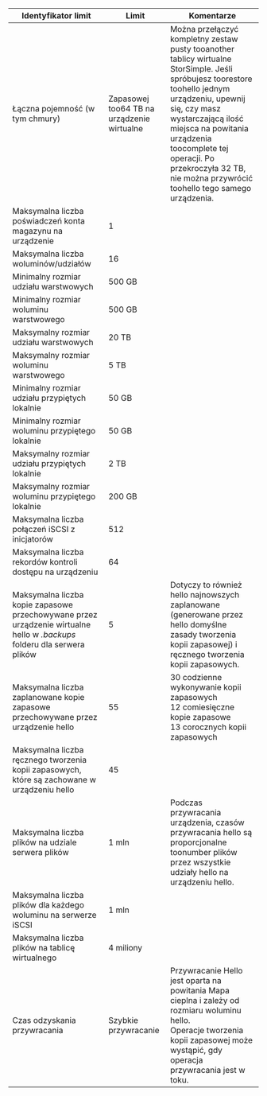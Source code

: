 

| **Identyfikator limit** | **Limit** | **Komentarze** |
| --- | --- | --- |
| Łączna pojemność (w tym chmury) |Zapasowej too64 TB na urządzenie wirtualne |Można przełączyć kompletny zestaw pusty tooanother tablicy wirtualne StorSimple. Jeśli spróbujesz toorestore toohello jednym urządzeniu, upewnij się, czy masz wystarczającą ilość miejsca na powitania urządzenia toocomplete tej operacji. Po przekroczyła 32 TB, nie można przywrócić toohello tego samego urządzenia. |
| Maksymalna liczba poświadczeń konta magazynu na urządzenie |1 | |
| Maksymalna liczba woluminów/udziałów |16 | |
| Minimalny rozmiar udziału warstwowych |500 GB | |
| Minimalny rozmiar woluminu warstwowego |500 GB | |
| Maksymalny rozmiar udziału warstwowych |20 TB | |
| Maksymalny rozmiar woluminu warstwowego |5 TB | |
| Minimalny rozmiar udziału przypiętych lokalnie |50 GB | |
| Minimalny rozmiar woluminu przypiętego lokalnie |50 GB | |
| Maksymalny rozmiar udziału przypiętych lokalnie |2 TB | |
| Maksymalny rozmiar woluminu przypiętego lokalnie |200 GB | |
| Maksymalna liczba połączeń iSCSI z inicjatorów |512 | |
| Maksymalna liczba rekordów kontroli dostępu na urządzeniu |64 | |
| Maksymalna liczba kopie zapasowe przechowywane przez urządzenie wirtualne hello w *.backups* folderu dla serwera plików |5 |Dotyczy to również hello najnowszych zaplanowane (generowane przez hello domyślne zasady tworzenia kopii zapasowej) i ręcznego tworzenia kopii zapasowych. |
| Maksymalna liczba zaplanowane kopie zapasowe przechowywane przez urządzenie hello |55 |30 codzienne wykonywanie kopii zapasowych<br>12 comiesięczne kopie zapasowe<br>13 corocznych kopii zapasowych |
| Maksymalna liczba ręcznego tworzenia kopii zapasowych, które są zachowane w urządzeniu hello |45 | |
| Maksymalna liczba plików na udziale serwera plików |1 mln |Podczas przywracania urządzenia, czasów przywracania hello są proporcjonalne toonumber plików przez wszystkie udziały hello na urządzeniu hello. |
| Maksymalna liczba plików dla każdego woluminu na serwerze iSCSI |1 mln | |
| Maksymalna liczba plików na tablicę wirtualnego |4 miliony | |
| Czas odzyskania przywracania |Szybkie przywracanie |Przywracanie Hello jest oparta na powitania Mapa cieplna i zależy od rozmiaru woluminu hello.<br>Operacje tworzenia kopii zapasowej może wystąpić, gdy operacja przywracania jest w toku. |

